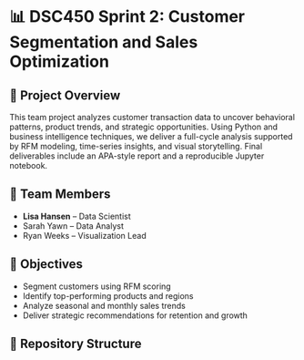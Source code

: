 # 📊 DSC450 Sprint 2: Customer Segmentation and Sales Optimization

## 🧠 Project Overview
This team project analyzes customer transaction data to uncover behavioral patterns, product trends, and strategic opportunities. Using Python and business intelligence techniques, we deliver a full-cycle analysis supported by RFM modeling, time-series insights, and visual storytelling. Final deliverables include an APA-style report and a reproducible Jupyter notebook.

## 👥 Team Members
- **Lisa Hansen** – Data Scientist
- Sarah Yawn – Data Analyst  
- Ryan Weeks – Visualization Lead  

## 🎯 Objectives
- Segment customers using RFM scoring  
- Identify top-performing products and regions  
- Analyze seasonal and monthly sales trends  
- Deliver strategic recommendations for retention and growth

## 📂 Repository Structure
